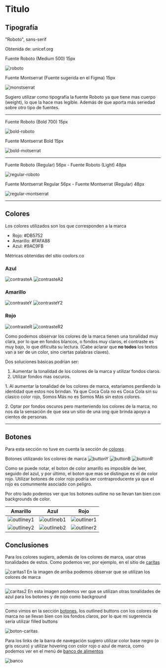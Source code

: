 # Titulo

## Tipografía

"Roboto", sans-serif

Obtenida de: unicef.org

Fuente Roboto (Medium 500) 15px

![roboto](/images/nav.jpg)

Fuente Montserrat (Fuente sugerida en el Figma) 15px

![monstserrat](/images/nav2.jpg)

Sugiero utilizar como tipografía la fuente Roboto ya que tiene mas cuerpo (weight), lo que la hace mas legible. Además de que aporta más seriedad sobre otro tipo de fuentes.

---

Fuente Roboto (Bold 700) 15px

![bold-roboto](/images/bold.jpg)

Fuente Montserrat Bold 15px

![bold-motserrat](/images/bold2.jpg)

---

Fuente Roboto (Regular) 56px - Fuente Roboto (Light) 48px

![regular-roboto](/images/hero.jpg)

Fuente Montserrat Regular 56px - Fuente Montserrat (Regular) 48px

![regular-montserrat](/images/hero2.jpg)

---

## Colores

Los colores utilizados son los que corresponden a la marca

+ Rojo: #DB5752
+ Amarillo: #FAFA88
+ Azul: #9AC9FB

Métricas obtenidas del sitio coolors.co

### Azul

![contrasteA](/images/contrast2.jpg)
![contrasteA2](/images/contrast.jpg)

### Amarillo

![contrasteY](/images/contrastY.jpg)
![contrasteY2](/images/contrastY2.jpg)

### Rojo

![contrasteR](/images/contrastR.jpg)
![contrasteR2](/images/contrastR2.jpg)

Como podemos observar los colores de la marca tienen una tonalidad muy clara, por lo que en fondos blancos, o fondos muy claros, el contraste es muy bajo, lo que dificulta su lectura. (Cabe aclarar que **no todos** los textos van a ser de un color, sino ciertas palabras claves).

Dos soluciones básicas podrían ser:

1. Aumentar la tonalidad de los colores de la marca y utilizar fondos claros.
2. Utilizar fondos mas oscuros.

1\. Al aumentar la tonalidad de los colores de marca, estariamos perdiendo la identidad que estos nos brindan. Ya que Coca Cola no es Coca Cola sin su clasico color rojo, Somos Más no es Somos Más sin estos colores.

2\. Optar por fondos oscuros pero manteniendo los colores de la marca, no nos da la sensación de que sea un sitio de una ong que brinda apoyo a cientos de personas.

---

## Botones

Para esta sección no tuve en cuenta la sección de [colores](#colores)

Botones utilizando los colores de marca
![buttonY](/images/buttons2.jpg)
![buttonB](/images/buttons3.jpg)
![buttonR](/images/buttons.jpg)

Como se puede notar, el boton de color amarillo es imposible de leer, seguido del azul, y por último, el boton que mas se distingue es el de color rojo.
Utilizar botones de color rojo podría ser contraproducente ya que el rojo es comunmente asociado con peligro.

Por otro lado podemos ver que los botones outline no se llevan tan bien con backgrounds de color.

|Amarillo|Azul|Rojo|
|-----------------------------|-----------------------------|-----------------------------|
|![outliney1](/images/outline-yb.jpg)|![outlineb1](/images/outline-by.jpg)|![outliner1](/images/outline-rb.jpg)|
|![outliney2](/images/outline-yr.jpg)|![outlineb2](/images/outline-br.jpg)|![outliner2](/images/outline-ry.jpg)|

## Conclusiones

Para los colores sugiero, además de los colores de marca, usar otras tonalidades de estos.
Como podemos ver, por ejemplo, en el sitio de [caritas](https://caritas.org.ar)

![caritas1](/images/caritas.jpg)
En la imagen de arriba podemos observar que se utilizan los colores de marca

---

![caritas2](/images/caritas2.jpg)
En esta imagen podemos ver que se utilizan otras tonalidades de azul para los botones y de rojo como background

---

Como vimos en la sección [botones](#botones), los outlined buttons con los colores de marca no se llevan bien con los fondos claros, por lo que mi sugerencia sería utilizar filled buttons

![boton-caritas](/images/boton-caritas.jpg)

Para los links de la barra de navegación sugiero utilizar color base negro (o gris oscuro) y utilizar hovering con color rojo o azul de marca, como podemos ver en el menú de [banco de alimentos](https://www.bancodealimentos.org.ar)

![banco](/images/banco.png)
